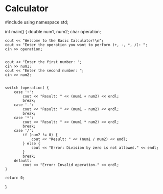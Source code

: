 # Calculator 
#include <iostream>
using namespace std;

int main() {
    double num1, num2;
    char operation;

    
    cout << "Welcome to the Basic Calculator!\n";
    cout << "Enter the operation you want to perform (+, -, *, /): ";
    cin >> operation;

    
    cout << "Enter the first number: ";
    cin >> num1;
    cout << "Enter the second number: ";
    cin >> num2;

    
    switch (operation) {
        case '+':
            cout << "Result: " << (num1 + num2) << endl;
            break;
        case '-':
            cout << "Result: " << (num1 - num2) << endl;
            break;
        case '*':
            cout << "Result: " << (num1 * num2) << endl;
            break;
        case '/':
            if (num2 != 0) {
                cout << "Result: " << (num1 / num2) << endl;
            } else {
                cout << "Error: Division by zero is not allowed." << endl;
            }
            break;
        default:
            cout << "Error: Invalid operation." << endl;
    }

    return 0;
}
